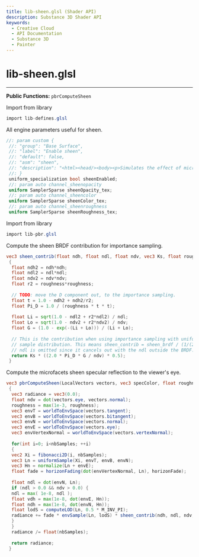 ```yaml
---
title: lib-sheen.glsl (Shader API)
description: Substance 3D Shader API
keywords:
  - Creative Cloud
  - API Documentation
  - Substance 3D
  - Painter
---
```














[ ](#section-0)












[ ](#section-1)

lib-sheen.glsl
==============

---




**Public Functions:**
`pbrComputeSheen`


Import from library





```glsl
import lib-defines.glsl
```







[ ](#section-2)

All engine parameters useful for sheen.





```glsl
//: param custom {
 //: "group": "Base Surface",
 //: "label": "Enable sheen",
 //: "default": false,
 //: "asm": "sheen",
 //: "description": "<html><head/><body><p>Simulates the effect of microscopic fibers or fuzz on the surface.<br/><b>Please note</b>: The following channel needs to be present for this parameter to have an effect: <b>Sheen opacity</b>. Optionally, the following channels provide additional control: <b>Sheen color</b> and <b>Sheen roughness</b>.</p></body></html>"
 //: }
 uniform_specialization bool sheenEnabled;
 //: param auto channel_sheenopacity
 uniform SamplerSparse sheenOpacity_tex;
 //: param auto channel_sheencolor
 uniform SamplerSparse sheenColor_tex;
 //: param auto channel_sheenroughness
 uniform SamplerSparse sheenRoughness_tex;
```







[ ](#section-3)

Import from library





```glsl
import lib-pbr.glsl
```







[ ](#section-4)

Compute the sheen BRDF contribution for importance sampling.





```glsl
vec3 sheen_contrib(float ndh, float ndl, float ndv, vec3 Ks, float roughness)
 {
  float ndh2 = ndh*ndh;
  float ndl2 = ndl*ndl;
  float ndv2 = ndv*ndv;
  float r2 = roughness*roughness;
 
  // TODO: move the D component out, to the importance sampling.
  float t = 1.0 - ndh2 + ndh2/r2;
  float Pi_D = 1.0 / (roughness * t * t);
 
  float Li = sqrt(1.0 - ndl2 + r2*ndl2) / ndl;
  float Lo = sqrt(1.0 - ndv2 + r2*ndv2) / ndv;
  float G = (1.0 - exp(-(Li + Lo))) / (Li + Lo);
 
  // This is the contribution when using importance sampling with uniform
  // sample distribution. This means sheen_contrib = sheen_brdf / (1/(2*Pi))
  // ndl is omitted since it cancels out with the ndl outside the BRDF.
  return Ks * ((2.0 * Pi_D * G / ndv) * 0.5);
 }
```







[ ](#section-5)

Compute the microfacets sheen specular reflection to the viewer's eye.





```glsl
vec3 pbrComputeSheen(LocalVectors vectors, vec3 specColor, float roughness)
 {
  vec3 radiance = vec3(0.0);
  float ndv = dot(vectors.eye, vectors.normal);
  roughness = max(1e-3, roughness);
  vec3 envT = worldToEnvSpace(vectors.tangent);
  vec3 envB = worldToEnvSpace(vectors.bitangent);
  vec3 envN = worldToEnvSpace(vectors.normal);
  vec3 envE = worldToEnvSpace(vectors.eye);
  vec3 envVertexNormal = worldToEnvSpace(vectors.vertexNormal);
 
  for(int i=0; i<nbSamples; ++i)
  {
  vec2 Xi = fibonacci2D(i, nbSamples);
  vec3 Ln = uniformSample(Xi, envT, envB, envN);
  vec3 Hn = normalize(Ln + envE);
  float fade = horizonFading(dot(envVertexNormal, Ln), horizonFade);
 
  float ndl = dot(envN, Ln);
  if (ndl > 0.0 && ndv > 0.0) {
  ndl = max( 1e-8, ndl );
  float vdh = max(1e-8, dot(envE, Hn));
  float ndh = max(1e-8, dot(envN, Hn));
  float lodS = computeLOD(Ln, 0.5 * M_INV_PI);
  radiance += fade * envSample(Ln, lodS) * sheen_contrib(ndh, ndl, ndv, specColor, roughness);
  }
  }
  radiance /= float(nbSamples);
 
  return radiance;
 }
 
 
```






